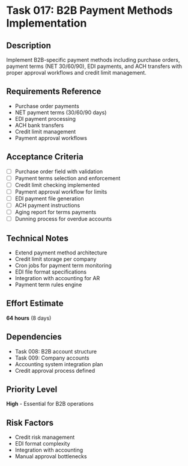 # Task 017: B2B Payment Methods Implementation

## Description
Implement B2B-specific payment methods including purchase orders, payment terms (NET 30/60/90), EDI payments, and ACH transfers with proper approval workflows and credit limit management.

## Requirements Reference
- Purchase order payments
- NET payment terms (30/60/90 days)
- EDI payment processing
- ACH bank transfers
- Credit limit management
- Payment approval workflows

## Acceptance Criteria
- [ ] Purchase order field with validation
- [ ] Payment terms selection and enforcement
- [ ] Credit limit checking implemented
- [ ] Payment approval workflow for limits
- [ ] EDI payment file generation
- [ ] ACH payment instructions
- [ ] Aging report for terms payments
- [ ] Dunning process for overdue accounts

## Technical Notes
- Extend payment method architecture
- Credit limit storage per company
- Cron jobs for payment term monitoring
- EDI file format specifications
- Integration with accounting for AR
- Payment term rules engine

## Effort Estimate
**64 hours** (8 days)

## Dependencies
- Task 008: B2B account structure
- Task 009: Company accounts
- Accounting system integration plan
- Credit approval process defined

## Priority Level
**High** - Essential for B2B operations

## Risk Factors
- Credit risk management
- EDI format complexity
- Integration with accounting
- Manual approval bottlenecks